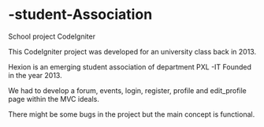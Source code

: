 # -student-Association
School project CodeIgniter


This CodeIgniter project was developed for an university class back in 2013.

Hexion is an emerging student association of department PXL -IT Founded in the year 2013.

We had to develop a forum, events, login, register, profile and edit_profile page within the MVC ideals.

There might be some bugs in the project but the main concept is functional.
